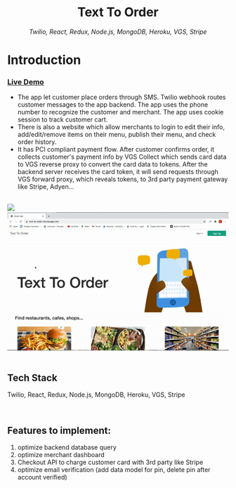 <h1 align="center"><b>Text To Order</b></h1>
<p align="center"><i>Twilio, React, Redux, Node.js, MongoDB, Heroku, VGS, Stripe</i></p>

# Introduction
### [Live Demo](https://text-to-order.herokuapp.com)

- The app let customer place orders through SMS. Twilio webhook routes customer messages to the app backend. The app uses the phone number to recognize the customer and merchant. The app uses cookie session to track customer cart.
- There is also a website which allow merchants to login to edit their info, add/edit/remove items on their menu, publish their menu, and check order history. 
- It has PCI compliant payment flow. After customer confirms order, it collects customer's payment info by VGS Collect which sends card data to VGS reverse proxy to convert the card data to tokens. After the backend server receives the card token, it will send requests through VGS forward proxy, which reveals tokens, to 3rd party payment gateway like Stripe, Adyen...   

 </br>       
<img src="sms-recording.gif" width="300">   
<img src="web-recording.gif" width="600">
 </br>    
 </br>    

## Tech Stack

Twilio, React, Redux, Node.js, MongoDB, Heroku, VGS, Stripe

 </br>    

## Features to implement:
1. optimize backend database query
2. optimize merchant dashboard
3. Checkout API to charge customer card with 3rd party like Stripe
4. optimize email verification (add data model for pin, delete pin after account verified)